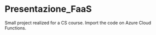 # Presentazione_FaaS
Small project realized for a CS course. Import the code on Azure Cloud Functions.

